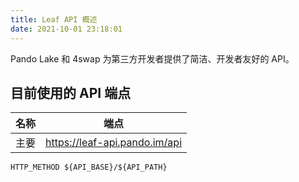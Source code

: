 ```yaml
---
title: Leaf API 概述
date: 2021-10-01 23:18:01
---
```


Pando Lake 和 4swap 为第三方开发者提供了简洁、开发者友好的 API。

## 目前使用的 API 端点

| 名称 | 端点                            |
| -- | ----------------------------- |
| 主要 | https://leaf-api.pando.im/api |

```
HTTP_METHOD ${API_BASE}/${API_PATH}
```


